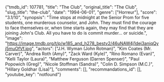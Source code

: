 {"tmdb_id": 107781, "title": "The Club", "original_title": "The Club", "slug_title": "the-club", "date": "1994-06-01", "genre": ["Horreur"], "score": "3.1/10", "synopsis": "Time stops at midnight at the Senior Prom for five students, one murderous counselor, and John. They must find the courage to face themselves or, when time starts again, they may find that they are joining John's Club. All you have to do is commit murder... or suicide.", "image": "https://image.tmdb.org/t/p/w185_and_h278_bestv2/46uNAW4j1dej3aniqQyj5muOfVf.jpg", "actors": ["J.H. Wyman (John Rotman)", "Kim Coates (Mr. Carver)", "Andrea Roth (Amy)", "Zack Ward (Kyle)", "Rino Romano (Evan)", "Kelli Taylor (Laura)", "Matthew Ferguson (Darren Spenser)", "Paul Popowich (Greg)", "Nicole Stoffman (Sandra)", "Colin D. Simpson (M.C.)", "Hillary Goldhar (Lisa)"], "comments": [], "recommandations_id": [], "youtube_key": "notfound"}